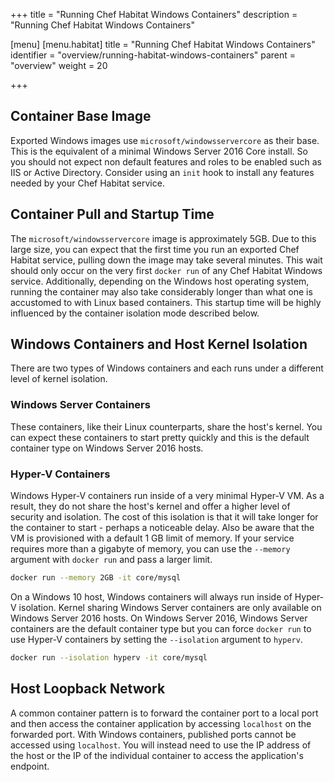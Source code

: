 +++
title = "Running Chef Habitat Windows Containers"
description = "Running Chef Habitat Windows Containers"

[menu]
  [menu.habitat]
    title = "Running Chef Habitat Windows Containers"
    identifier = "overview/running-habitat-windows-containers"
    parent = "overview"
    weight = 20

+++

## Container Base Image

Exported Windows images use `microsoft/windowsservercore` as their base. This is the equivalent of a minimal Windows Server 2016 Core install. So you should not expect non default features and roles to be enabled such as IIS or Active Directory. Consider using an `init` hook to install any features needed by your Chef Habitat service.

## Container Pull and Startup Time

The `microsoft/windowsservercore` image is approximately 5GB. Due to this large size, you can expect that the first time you run an exported Chef Habitat service, pulling down the image may take several minutes. This wait should only occur on the very first `docker run` of any Chef Habitat Windows service. Additionally, depending on the Windows host operating system, running the container may also take considerably longer than what one is accustomed to with Linux based containers. This startup time will be highly influenced by the container isolation mode described below.

## Windows Containers and Host Kernel Isolation

There are two types of Windows containers and each runs under a different level of kernel isolation.

### Windows Server Containers

These containers, like their Linux counterparts, share the host's kernel. You can expect these containers to start pretty quickly and this is the default container type on Windows Server 2016 hosts.

### Hyper-V Containers

Windows Hyper-V containers run inside of a very minimal Hyper-V VM. As a result, they do not share the host's kernel and offer a higher level of security and isolation. The cost of this isolation is that it will take longer for the container to start - perhaps a noticeable delay. Also be aware that the VM is provisioned with a default 1 GB limit of memory. If your service requires more than a gigabyte of memory, you can use the `--memory` argument with `docker run` and pass a larger limit.

```bash
docker run --memory 2GB -it core/mysql
```

On a Windows 10 host, Windows containers will always run inside of Hyper-V isolation. Kernel sharing Windows Server containers are only available on Windows Server 2016 hosts. On Windows Server 2016, Windows Server containers are the default container type but you can force `docker run` to use Hyper-V containers by setting the `--isolation` argument to `hyperv`.

```bash
docker run --isolation hyperv -it core/mysql
```

## Host Loopback Network

A common container pattern is to forward the container port to a local port and then access the container application by accessing `localhost` on the forwarded port. With Windows containers, published ports cannot be accessed using `localhost`. You will instead need to use the IP address of the host or the IP of the individual container to access the application's endpoint.

